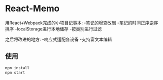 # React-Memo
  用React+Webpack完成的小项目记事本:
  -笔记的增查改删
  -笔记的时间正序逆序排序
  -localStorage进行本地储存
  -按类别进行过滤
 
 之后将改进的地方:
 -响应式适配各设备
 -支持富文本编辑
 
##  使用
 ``` bash
 npm install
 npm start
 ``` 
